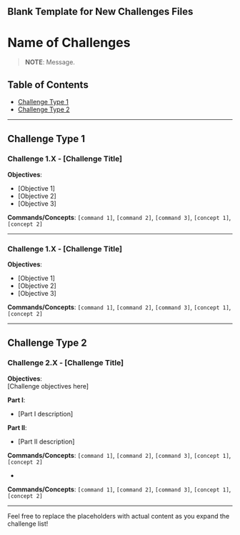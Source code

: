 Blank Template for New Challenges Files
---

# Name of Challenges

> **NOTE**: Message. 

## Table of Contents
- [Challenge Type 1](#Challenge-Type-1)
- [Challenge Type 2](#Challenge-Type-2)

---

## Challenge Type 1

### Challenge 1.X - [Challenge Title]

**Objectives**:  
- [Objective 1]
- [Objective 2]
- [Objective 3]

**Commands/Concepts**: `[command 1]`, `[command 2]`, `[command 3]`, `[concept 1]`, `[concept 2]`

---

### Challenge 1.X - [Challenge Title]

**Objectives**:  
- [Objective 1]
- [Objective 2]
- [Objective 3]

**Commands/Concepts**: `[command 1]`, `[command 2]`, `[command 3]`, `[concept 1]`, `[concept 2]`

---

## Challenge Type 2

### Challenge 2.X - [Challenge Title]

**Objectives**:  
[Challenge objectives here]

**Part I**:  
- [Part I description]

**Part II**:  
- [Part II description]

**Commands/Concepts**: `[command 1]`, `[command 2]`, `[command 3]`, `[concept 1]`, `[concept 2]`

-

**Commands/Concepts**: `[command 1]`, `[command 2]`, `[command 3]`, `[concept 1]`, `[concept 2]`

---

Feel free to replace the placeholders with actual content as you expand the challenge list!
